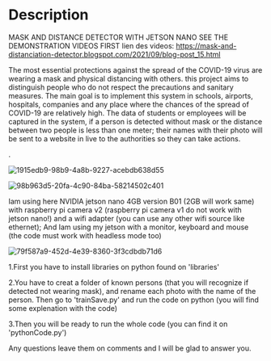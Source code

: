 # Description
MASK AND DISTANCE DETECTOR WITH JETSON NANO
SEE THE DEMONSTRATION VIDEOS FIRST 
lien des videos: https://mask-and-distanciation-detector.blogspot.com/2021/09/blog-post_15.html


The most essential protections against the spread of the COVID-19 virus are wearing a mask and physical distancing with others. this project aims to distinguish people who do not respect the precautions and sanitary measures.
The main goal is to implement this system in schools, airports, hospitals, companies and any place where the chances of the spread of COVID-19 are relatively high. The data of students or employees will be captured in the system, if a person is detected without mask or the distance between two people is less than one meter; their names with their photo will be sent to a website in live to the authorities so they can take actions.

.


![1915edb9-98b9-4a8b-9227-acebdb638d55](https://user-images.githubusercontent.com/90786657/133489923-97a969bb-928c-4318-8875-a4e621adcd41.jpg)





![98b963d5-20fa-4c90-84ba-58214502c401](https://user-images.githubusercontent.com/90786657/133483857-32f79dda-0fc3-449a-97e0-4533d4ec517a.jpg)



Iam using here NVIDIA jetson nano 4GB version B01 (2GB will work same) with raspberry pi camera v2 (raspberry pi camera v1 do not work with jetson nano!) and a wifi adapter (you can use any other wifi source like ethernet); 
And Iam using my jetson with a monitor, keyboard and mouse (the code must work with headless mode too)


![79f587a9-452d-4e39-8360-3f3cdbdb71d6](https://user-images.githubusercontent.com/90786657/133485544-7612a092-a029-4346-bbd9-899b03f3b456.jpg)





1.First you have to install libraries on python found on 'libraries'

2.You have to creat a folder of known persons (that you will recognize if detected not wearing mask), and rename each photo with the name of the person. Then go to 'trainSave.py' and run the code on python (you will find some explenation with the code)

3.Then you will be ready to run the whole code (you can find it on 'pythonCode.py')



Any questions leave them on comments and I will be glad to answer you.
